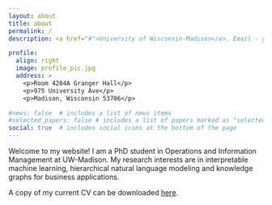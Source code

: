 ```yaml
---
layout: about
title: about
permalink: /
description: <a href="#">University of Wisconsin-Madison</a>. Email - yang.gao@wisc.edu.

profile:
  align: right
  image: profile_pic.jpg
  address: >
    <p>Room 4284A Granger Hall</p>
    <p>975 University Ave</p>
    <p>Madison, Wisconsin 53706</p>

#news: false  # includes a list of news items
#selected_papers: false # includes a list of papers marked as "selected={true}"
social: true  # includes social icons at the bottom of the page
---
```


Welcome to my website! I am a PhD student in Operations and Information Management at UW-Madison. My research interests are in interpretable machine learning, hierarchical natural language modeling and knowledge graphs for business applications.
<br>

A copy of my current CV can be downloaded <a href="assets/pdf/YangGaoCV.pdf">here</a>.

